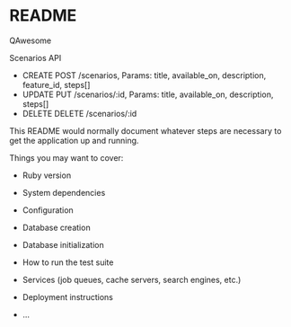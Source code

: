 # README

QAwesome

Scenarios API
  - CREATE
    POST /scenarios, Params: title, available_on, description, feature_id, steps[]
  - UPDATE
    PUT /scenarios/:id, Params: title, available_on, description, steps[]
  - DELETE
    DELETE /scenarios/:id

This README would normally document whatever steps are necessary to get the
application up and running.

Things you may want to cover:

* Ruby version

* System dependencies

* Configuration

* Database creation

* Database initialization

* How to run the test suite

* Services (job queues, cache servers, search engines, etc.)

* Deployment instructions

* ...
